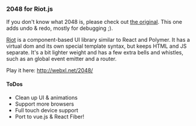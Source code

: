 ### 2048 for Riot.js

If you don't know what 2048 is, please check out [the original](https://gabrielecirulli.github.io/2048/). This one adds
undo & redo, mostly for debugging ;).

[Riot](http://riotjs.com/) is a component-based UI library similar to React and Polymer. It has a virtual dom and
its own special template syntax, but keeps HTML and JS separate. It's a bit lighter weight and has a few extra bells and
whistles, such as an global event emitter and a router.

Play it here: http://webxl.net/2048/

#### ToDos

* Clean up UI & animations
* Support more browsers
* Full touch device support
* Port to vue.js & React Fiber!